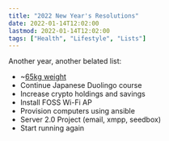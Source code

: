 ```yaml
---
title: "2022 New Year's Resolutions"
date: 2022-01-14T12:02:00
lastmod: 2022-01-14T12:02:00
tags: ["Health", "Lifestyle", "Lists"]
---
```


Another year, another belated list:

* ~[65kg weight](/weight/)
* Continue Japanese Duolingo course
* Increase crypto holdings and savings
* Install FOSS Wi-Fi AP
* Provision computers using ansible
* Server 2.0 Project (email, xmpp, seedbox)
* Start running again

